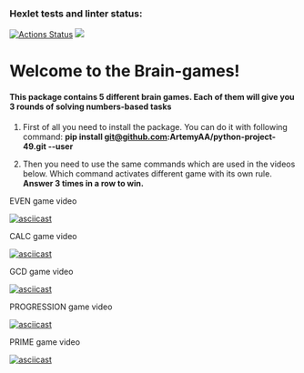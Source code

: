 ### Hexlet tests and linter status:
[![Actions Status](https://github.com/ArtemyAA/python-project-49/actions/workflows/hexlet-check.yml/badge.svg)](https://github.com/ArtemyAA/python-project-49/actions)
<a href="https://codeclimate.com/github/ArtemyAA/python-project-49/maintainability"><img src="https://api.codeclimate.com/v1/badges/4bbb589b663890b2660f/maintainability" /></a>

# Welcome to the Brain-games!  
#### This package contains 5 different brain games. Each of them will give you 3 rounds of solving numbers-based tasks #

1. First of all you need to install the package. You can do it with following command:
**pip install git@github.com:ArtemyAA/python-project-49.git --user**

2. Then you need to use the same commands which are used in the videos below. Which command activates different game with its own rule. **Answer 3 times in a row to win.**

EVEN game video 

[![asciicast](https://asciinema.org/a/629133.svg)](https://asciinema.org/a/629133)

CALC game video

[![asciicast](https://asciinema.org/a/629135.svg)](https://asciinema.org/a/629135)

GCD game video

[![asciicast](https://asciinema.org/a/629136.svg)](https://asciinema.org/a/629136)

PROGRESSION game video

[![asciicast](https://asciinema.org/a/629137.svg)](https://asciinema.org/a/629137)

PRIME game video

[![asciicast](https://asciinema.org/a/629138.svg)](https://asciinema.org/a/629138)
